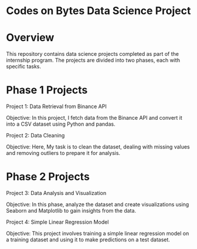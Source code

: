  # Codes on Bytes Data Science Project

# Overview
This repository contains data science projects completed as part of the internship program. The projects are divided into two phases, each with specific tasks.

# Phase 1 Projects
Project 1: Data Retrieval from Binance API

Objective: In this project, I fetch data from the Binance API and convert it into a CSV dataset using Python and pandas.

Project 2: Data Cleaning

Objective: Here, My task is to clean the dataset, dealing with missing values and removing outliers to prepare it for analysis.

# Phase 2 Projects
Project 3: Data Analysis and Visualization

Objective: In this phase, analyze the dataset and create visualizations using Seaborn and Matplotlib to gain insights from the data.

Project 4: Simple Linear Regression Model

Objective: This project involves training a simple linear regression model on a training dataset and using it to make predictions on a test dataset.
